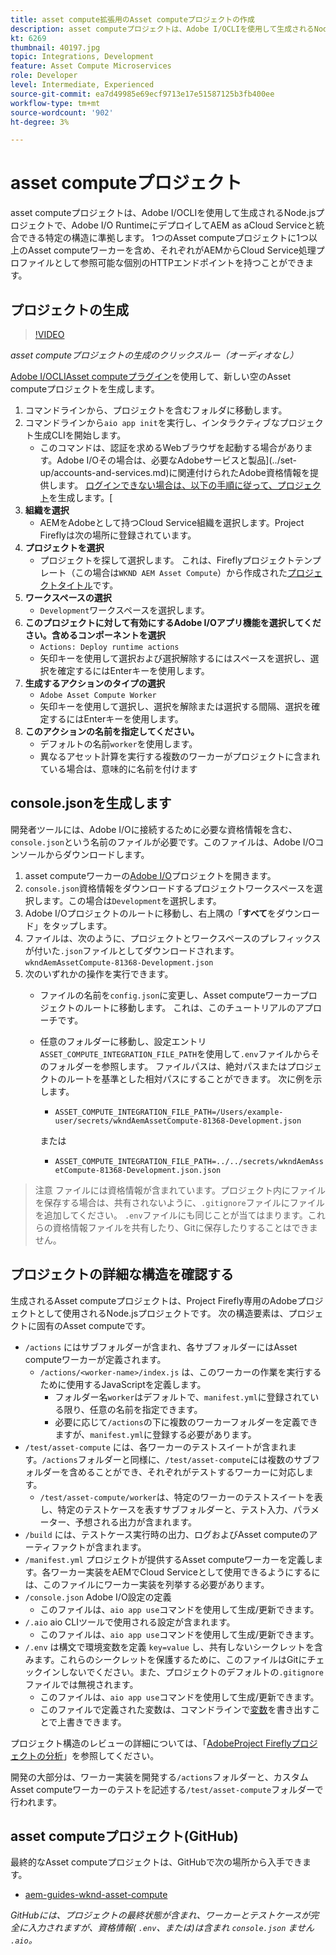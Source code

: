 ```yaml
---
title: asset compute拡張用のAsset computeプロジェクトの作成
description: asset computeプロジェクトは、Adobe I/OCLIを使用して生成されるNode.jsプロジェクトで、Adobe I/O RuntimeにデプロイしてAEM as aCloud Serviceと統合できる特定の構造に準拠します。
kt: 6269
thumbnail: 40197.jpg
topic: Integrations, Development
feature: Asset Compute Microservices
role: Developer
level: Intermediate, Experienced
source-git-commit: ea7d49985e69ecf9713e17e51587125b3fb400ee
workflow-type: tm+mt
source-wordcount: '902'
ht-degree: 3%

---
```



# asset computeプロジェクト

asset computeプロジェクトは、Adobe I/OCLIを使用して生成されるNode.jsプロジェクトで、Adobe I/O RuntimeにデプロイしてAEM as aCloud Serviceと統合できる特定の構造に準拠します。 1つのAsset computeプロジェクトに1つ以上のAsset computeワーカーを含め、それぞれがAEMからCloud Service処理プロファイルとして参照可能な個別のHTTPエンドポイントを持つことができます。

## プロジェクトの生成

>[!VIDEO](https://video.tv.adobe.com/v/40197/?quality=12&learn=on)

_asset computeプロジェクトの生成のクリックスルー（オーディオなし）_

[Adobe I/OCLIAsset computeプラグイン](../set-up/development-environment.md#aio-cli)を使用して、新しい空のAsset computeプロジェクトを生成します。

1. コマンドラインから、プロジェクトを含むフォルダに移動します。
1. コマンドラインから`aio app init`を実行し、インタラクティブなプロジェクト生成CLIを開始します。
   + このコマンドは、認証を求めるWebブラウザを起動する場合があります。Adobe I/Oその場合は、必要なAdobeサービスと製品](../set-up/accounts-and-services.md)に関連付けられたAdobe資格情報を提供します。 [ログインできない場合は、以下の手順に従って、プロジェクト](https://www.adobe.io/project-firefly/docs/getting_started/first_app/#42-developer-is-not-logged-in-as-enterprise-organization-user)を生成します。[
1. __組織を選択__
   + AEMをAdobeとして持つCloud Service組織を選択します。Project Fireflyは次の場所に登録されています。
1. __プロジェクトを選択__
   + プロジェクトを探して選択します。 これは、Fireflyプロジェクトテンプレート（この場合は`WKND AEM Asset Compute`）から作成された[プロジェクトタイトル](../set-up/firefly.md)です。
1. __ワークスペースの選択__
   + `Development`ワークスペースを選択します。
1. __このプロジェクトに対して有効にするAdobe I/Oアプリ機能を選択してください。含めるコンポーネントを選択__
   +  `Actions: Deploy runtime actions`
   + 矢印キーを使用して選択および選択解除するにはスペースを選択し、選択を確定するにはEnterキーを使用します。
1. __生成するアクションのタイプの選択__
   +  `Adobe Asset Compute Worker`
   + 矢印キーを使用して選択し、選択を解除または選択する間隔、選択を確定するにはEnterキーを使用します。
1. __このアクションの名前を指定してください。__
   + デフォルトの名前`worker`を使用します。
   + 異なるアセット計算を実行する複数のワーカーがプロジェクトに含まれている場合は、意味的に名前を付けます

## console.jsonを生成します

開発者ツールには、Adobe I/Oに接続するために必要な資格情報を含む、`console.json`という名前のファイルが必要です。このファイルは、Adobe I/Oコンソールからダウンロードします。

1. asset computeワーカーの[Adobe I/O](https://console.adobe.io)プロジェクトを開きます。
1. `console.json`資格情報をダウンロードするプロジェクトワークスペースを選択します。この場合は`Development`を選択します。
1. Adobe I/Oプロジェクトのルートに移動し、右上隅の「__すべて__&#x200B;をダウンロード」をタップします。
1. ファイルは、次のように、プロジェクトとワークスペースのプレフィックスが付いた`.json`ファイルとしてダウンロードされます。`wkndAemAssetCompute-81368-Development.json`
1. 次のいずれかの操作を実行できます。
   + ファイルの名前を`config.json`に変更し、Asset computeワーカープロジェクトのルートに移動します。 これは、このチュートリアルのアプローチです。
   + 任意のフォルダーに移動し、設定エントリ`ASSET_COMPUTE_INTEGRATION_FILE_PATH`を使用して`.env`ファイルからそのフォルダーを参照します。 ファイルパスは、絶対パスまたはプロジェクトのルートを基準とした相対パスにすることができます。 次に例を示します。
      + `ASSET_COMPUTE_INTEGRATION_FILE_PATH=/Users/example-user/secrets/wkndAemAssetCompute-81368-Development.json`

      または
      + `ASSET_COMPUTE_INTEGRATION_FILE_PATH=../../secrets/wkndAemAssetCompute-81368-Development.json.json`


> 注意
>  ファイルには資格情報が含まれています。プロジェクト内にファイルを保存する場合は、共有されないように、`.gitignore`ファイルにファイルを追加してください。 `.env`ファイルにも同じことが当てはまります。これらの資格情報ファイルを共有したり、Gitに保存したりすることはできません。

## プロジェクトの詳細な構造を確認する

生成されるAsset computeプロジェクトは、Project Firefly専用のAdobeプロジェクトとして使用されるNode.jsプロジェクトです。 次の構造要素は、プロジェクトに固有のAsset computeです。

+ `/actions` にはサブフォルダーが含まれ、各サブフォルダーにはAsset computeワーカーが定義されます。
   + `/actions/<worker-name>/index.js` は、このワーカーの作業を実行するために使用するJavaScriptを定義します。
      + フォルダー名`worker`はデフォルトで、`manifest.yml`に登録されている限り、任意の名前を指定できます。
      + 必要に応じて`/actions`の下に複数のワーカーフォルダーを定義できますが、`manifest.yml`に登録する必要があります。
+ `/test/asset-compute` には、各ワーカーのテストスイートが含まれます。`/actions`フォルダーと同様に、`/test/asset-compute`には複数のサブフォルダーを含めることができ、それぞれがテストするワーカーに対応します。
   + `/test/asset-compute/worker`は、特定のワーカーのテストスイートを表し、特定のテストケースを表すサブフォルダーと、テスト入力、パラメーター、予想される出力が含まれます。
+ `/build` には、テストケース実行時の出力、ログおよびAsset computeのアーティファクトが含まれます。
+ `/manifest.yml` プロジェクトが提供するAsset computeワーカーを定義します。各ワーカー実装をAEMでCloud Serviceとして使用できるようにするには、このファイルにワーカー実装を列挙する必要があります。
+ `/console.json` Adobe I/O設定の定義
   + このファイルは、`aio app use`コマンドを使用して生成/更新できます。
+ `/.aio` aio CLIツールで使用される設定が含まれます。
   + このファイルは、`aio app use`コマンドを使用して生成/更新できます。
+ `/.env` は構文で環境変数を定義 `key=value` し、共有しないシークレットを含みます。これらのシークレットを保護するために、このファイルはGitにチェックインしないでください。また、プロジェクトのデフォルトの`.gitignore`ファイルでは無視されます。
   + このファイルは、`aio app use`コマンドを使用して生成/更新できます。
   + このファイルで定義された変数は、コマンドラインで[変数](../deploy/runtime.md)を書き出すことで上書きできます。

プロジェクト構造のレビューの詳細については、「[AdobeProject Fireflyプロジェクトの分析](https://github.com/AdobeDocs/project-firefly/blob/master/getting_started/first_app.md#5-anatomy-of-a-project-firefly-application)」を参照してください。

開発の大部分は、ワーカー実装を開発する`/actions`フォルダーと、カスタムAsset computeワーカーのテストを記述する`/test/asset-compute`フォルダーで行われます。

## asset computeプロジェクト(GitHub)

最終的なAsset computeプロジェクトは、GitHubで次の場所から入手できます。

+ [aem-guides-wknd-asset-compute](https://github.com/adobe/aem-guides-wknd-asset-compute)

_GitHubには、プロジェクトの最終状態が含まれ、ワーカーとテストケースが完全に入力されますが、資格情報( `.env`、または)は含まれ `console.json` ません `.aio`。_


